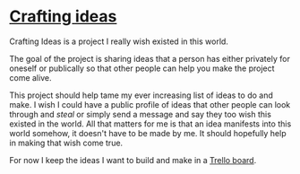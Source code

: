 # [Crafting ideas](https://github.com/nikitavoloboev/crafting-ideas)
Crafting Ideas is a project I really wish existed in this world.

The goal of the project is sharing ideas that a person has either privately for oneself or publically so that other people can help you make the project come alive.

This project should help tame my ever increasing list of ideas to do and make. I wish I could have a public profile of ideas that other people can look through and _steal_ or simply send a message and say they too wish this existed in the world. All that matters for me is that an idea manifests into this world somehow, it doesn't have to be made by me. It should hopefully help in making that wish come true.

For now I keep the ideas I want to build and make in a [Trello board](https://trello.com/b/alB1ryRP).